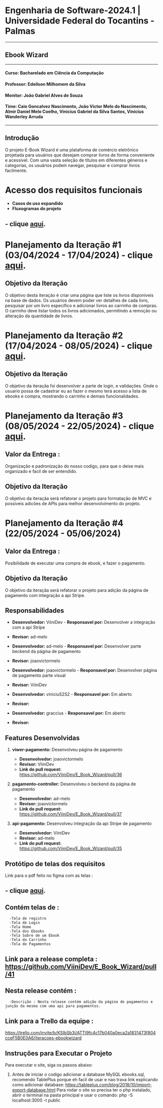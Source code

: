 # Engenharia de Software-2024.1 | Universidade Federal do Tocantins - Palmas

---
## Ebook Wizard

---
#### Curso: Bacharelado em Ciência da Computação
#### Professor: Edeilson Milhomem da Silva
#### Monitor: João Gabriel Alves de Souza
#### Time: Caio Goncalvez Nascimento, João Victor Melo do Nascimento, Almir Daniel Melo Coelho, Vinicius Gabriel da Silva Santos, Vinícius Wanderley Arruda
---
## Introdução 
O projeto E-Book Wizard é uma plataforma de comércio eletrônico projetada para usuários que desejam comprar livros de forma conveniente e acessível. Com uma vasta seleção de títulos em diferentes gêneros e categorias, os usuários podem navegar, pesquisar e comprar livros facilmente.


# Acesso dos requisitos funcionais
- **Casos de uso expandido**
- **Fluxogramas do projeto**
## - **clique [aqui](./prototipos_de_tela/Prototipagem.pdf).**


# Planejamento da Iteração #1 (03/04/2024 - 17/04/2024) - clique [aqui](./iteracoes/iteracao_1.md).

## Objetivo da Iteração
O objetivo desta iteração é criar uma página que liste os livros disponíveis na base de dados. Os usuários devem poder ver detalhes de cada livro, pesquisar por um livro específico e adicionar livros ao carrinho de compras. O carrinho deve listar todos os livros adicionados, permitindo a remoção ou alteração da quantidade de livros.


# Planejamento da Iteração #2 (17/04/2024 - 08/05/2024) - clique [aqui](./iteracoes/iteracao_2.md).

## Objetivo da Iteração
O objetivo da iteraçãa foi desenvolver a parte de login, e validações. Onde o usuario possa de cadastrar eu ao fazer o mesmo terá acesso a lista de ebooks e compra, mostrando o carrinho e demais funcionalidades.

               

# Planejamento da Iteração #3 (08/05/2024 - 22/05/2024) - clique [aqui](./iteracoes/iteracao_3.md).

## Valor da Entrega : 
Organização e padronização do nosso codigo, para que o deixe mais organizado e facil de ser entendido.

## Objetivo da Iteração
O objetivo da iteraçãa será refatorar o projeto para formatação de MVC e possiveis adicões de APIs para melhor desenvolvimento do projeto.



# Planejamento da Iteração #4 (22/05/2024 - 05/06/2024)

## Valor da Entrega : 
Posibilidade de executar uma compra de ebook, e fazer o pagamento.

## Objetivo da Iteração
O objetivo da iteraçãa será refatorar o projeto para adição da página de pagamento com integração a api Stripe.

## Responsabilidades

- **Desenvolvedor:** ViiniDev - **Responsavel por:** Desenvolver a integração com a api Stripe
- **Revisor:** ad-melo

- **Desenvolvedor:** ad-melo - **Responsavel por:** Desenvolver parte beckend da página de pagamento
- **Revisor:** joaovictormelo

- **Desenvolvedor:** joaovictormelo - **Responsavel por:** Desenvolver página de pagamento parte visual
- **Revisor:** ViiniDev

- **Desenvolvedor:** viniciuS2S2 - **Responsavel por:** Em aberto
- **Revisor:** 

- **Desenvolvedor:** graccius - **Responsavel por:** Em aberto
- **Revisor:** 

## Features Desenvolvidas

1. **viwer-pagamento:** Desenvolveu página de pagamento
   - **Desenvolvedor:** joaovictormelo
   - **Revisor:** ViiniDev
   - **Link do pull request:** https://github.com/ViiniDev/E_Book_Wizard/pull/36

2. **pagamento-controller:** Desenvolveu o beckend da página de pagamento
   - **Desenvolvedor:** ad-melo
   - **Revisor:** joaovictormelo
   - **Link do pull request:** https://github.com/ViiniDev/E_Book_Wizard/pull/37

3. **api-pagamento:** Desenvolveu integração da api Stripe de pagamento
   - **Desenvolvedor:** ViiniDev
   - **Revisor:** ad-melo
   - **Link do pull request:** https://github.com/ViiniDev/E_Book_Wizard/pull/35


## Protótipo de telas dos requisitos
Link para o pdf feito no figma com as telas :

## - **clique [aqui](./prototipos_de_tela/Prototipagem.pdf).**

 ## Contém telas de :
      -Tela de registro
      -Tela de Login
      -Tela Home
      -Tela dos Ebooks
      -Tela Sobre de um Ebook
      -Tela do Carrinho
      -Tela de Pagamentos 




## Link para a release completa  : https://github.com/ViiniDev/E_Book_Wizard/pull/41
   ## Nesta release contém :
      -Descrição : Nesta release contém adição da página de pagamentos e junção da mesma com uma api para pagamentos.

## Link para a Trello da equipe  :   
https://trello.com/invite/b/KSIbSb3i/ATTI9fc4c17b040a0eca2a1831473f804cceF5B0E0A6/iteracoes-ebookwizard

## Instruções para Executar o Projeto
Para executar o site, siga os passos abaixo:
1. Antes de iniciar o codigo adicionar a database MySQL ebooks.sql, recomendo TablePlus porque eh facil de usar e nao trava link explicando como adicionar database: https://tableplus.com/blog/2018/10/import-export-database.html Para rodar o site so precisa ter o php instalado, abrir o terminal na pasta principal e usar o comando: php -S localhost:3000 -t public
